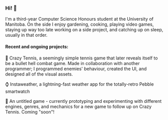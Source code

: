 ### Hi! 👋

I'm a third-year Computer Science Honours student at the University of Manitoba. On the side I enjoy gardening, cooking, playing video games, staying up way too late working on a side project, and catching up on sleep, usually in that order.

#### Recent and ongoing projects:

🎾 Crazy Tennis, a seemingly simple tennis game that later reveals itself to be a bullet hell combat game. Made in collaboration with another programmer; I programmed enemies' behaviour, created the UI, and designed all of the visual assets.

⌚ Instaweather, a lightning-fast weather app for the totally-retro Pebble smartwatch

🔮 An untitled game - currently prototyping and experimenting with different engines, genres, and mechanics for a new game to follow up on Crazy Tennis. Coming "soon"!

<!--
**drkitt/drkitt** is a ✨ _special_ ✨ repository because its `README.md` (this file) appears on your GitHub profile.

Here are some ideas to get you started:

- 🔭 I’m currently working on ...
- 🌱 I’m currently learning ...
- 👯 I’m looking to collaborate on ...
- 🤔 I’m looking for help with ...
- 💬 Ask me about ...
- 📫 How to reach me: ...
- 😄 Pronouns: ...
- ⚡ Fun fact: ...
-->
